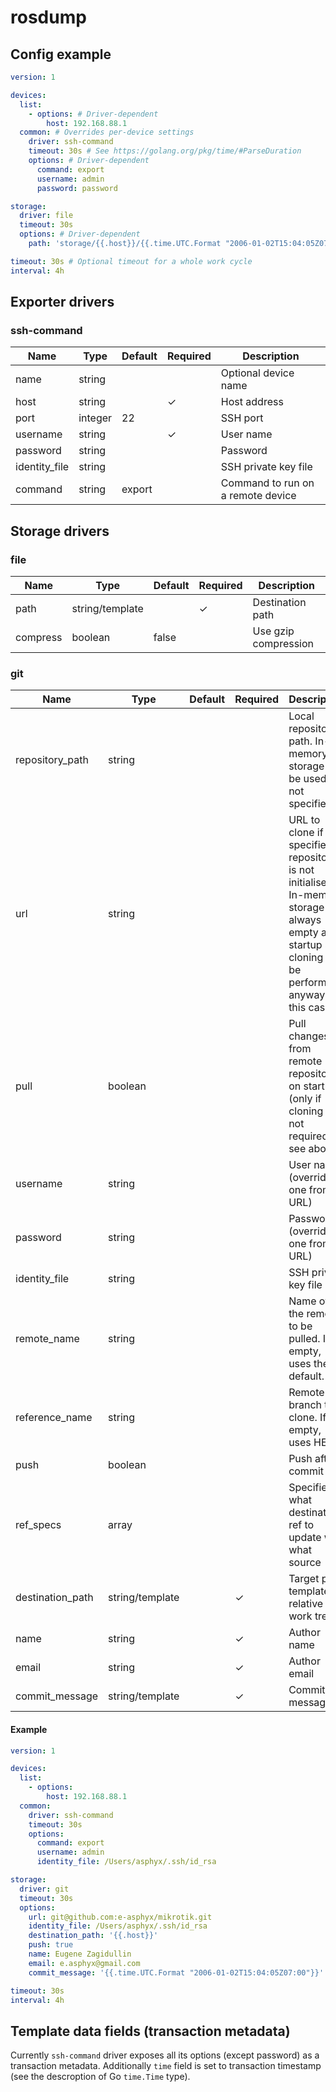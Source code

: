 

# rosdump

## Config example

```yaml
version: 1

devices:
  list:
    - options: # Driver-dependent
        host: 192.168.88.1
  common: # Overrides per-device settings
    driver: ssh-command
    timeout: 30s # See https://golang.org/pkg/time/#ParseDuration
    options: # Driver-dependent
      command: export
      username: admin
      password: password

storage:
  driver: file
  timeout: 30s
  options: # Driver-dependent
    path: 'storage/{{.host}}/{{.time.UTC.Format "2006-01-02T15:04:05Z07:00"}}'

timeout: 30s # Optional timeout for a whole work cycle
interval: 4h
```

## Exporter drivers

### ssh-command

| Name          | Type    | Default | Required | Description                       |
| ------------- | ------- | ------- | -------- | --------------------------------- |
| name          | string  |         |          | Optional device name              |
| host          | string  |         | ✓        | Host address                      |
| port          | integer | 22      |          | SSH port                          |
| username      | string  |         | ✓        | User name                         |
| password      | string  |         |          | Password                          |
| identity_file | string  |         |          | SSH private key file              |
| command       | string  | export  |          | Command to run on a remote device |

## Storage drivers

### file

| Name     | Type            | Default | Required | Description          |
| -------- | --------------- | ------- | -------- | -------------------- |
| path     | string/template |         | ✓        | Destination path     |
| compress | boolean         | false   |          | Use gzip compression |

### git

| Name             | Type            | Default | Required | Description                                                  |
| ---------------- | --------------- | ------- | -------- | ------------------------------------------------------------ |
| repository_path  | string          |         |          | Local repository path. In-memory storage will be used if not specified. |
| url              | string          |         |          | URL to clone if the specified repository is not initialised. In-memory storage is always empty at startup so cloning will be performed anyway in this case. |
| pull             | boolean         |         |          | Pull changes from remote repository on startup (only if cloning is not required, see above). |
| username         | string          |         |          | User name (overrides one from URL)                           |
| password         | string          |         |          | Password (overrides one from URL)                            |
| identity_file    | string          |         |          | SSH private key file                                         |
| remote_name      | string          |         |          | Name of the remote to be pulled. If empty, uses the default. |
| reference_name   | string          |         |          | Remote branch to clone. If empty, uses HEAD.                 |
| push             | boolean         |         |          | Push after commit                                            |
| ref_specs        | array           |         |          | Specifies what destination ref to update with what source    |
| destination_path | string/template |         | ✓        | Target path template relative to work tree                   |
| name             | string          |         | ✓        | Author name                                                  |
| email            | string          |         | ✓        | Author email                                                 |
| commit_message   | string/template |         | ✓        | Commit message                                               |

#### Example

```yaml
version: 1

devices:
  list:
    - options:
        host: 192.168.88.1
  common:
    driver: ssh-command
    timeout: 30s
    options:
      command: export
      username: admin
      identity_file: /Users/asphyx/.ssh/id_rsa

storage:
  driver: git
  timeout: 30s
  options:
    url: git@github.com:e-asphyx/mikrotik.git
    identity_file: /Users/asphyx/.ssh/id_rsa
    destination_path: '{{.host}}'
    push: true
    name: Eugene Zagidullin
    email: e.asphyx@gmail.com
    commit_message: '{{.time.UTC.Format "2006-01-02T15:04:05Z07:00"}}'

timeout: 30s
interval: 4h
```



## Template data fields (transaction metadata)

Currently `ssh-command` driver exposes all its options (except password) as a transaction metadata. Additionally `time` field is set to transaction timestamp (see the descroption of Go `time.Time` type).